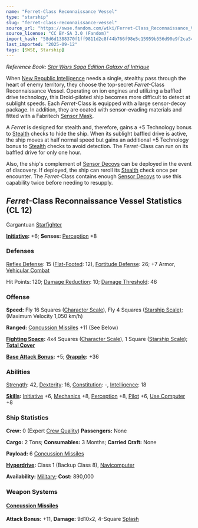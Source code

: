 ```yaml
---
name: "Ferret-Class Reconnaissance Vessel"
type: "starship"
slug: "ferret-class-reconnaissance-vessel"
source_url: "https://swse.fandom.com/wiki/Ferret-Class_Reconnaissance_Vessel"
source_license: "CC BY-SA 3.0 (Fandom)"
import_hash: "58d6d1388370f1ff9811d2c8f44b766f98e5c15959b556d90e9f2ca542fc5a79"
last_imported: "2025-09-12"
tags: [SWSE, Starship]
---
```

*Reference Book: [Star Wars Saga Edition Galaxy of Intrigue](https://swse.fandom.com/wiki/Star_Wars_Saga_Edition_Galaxy_of_Intrigue)*

When [New Republic Intelligence](https://swse.fandom.com/wiki/New_Republic_Intelligence) needs a single, stealthy pass through the heart of enemy territory, they choose the top-secret *Ferret*-Class Reconnaissance Vessel. Operating on ion engines and utilizing a baffled drive technology, this Droid-piloted ship becomes more difficult to detect at sublight speeds. Each *Ferret*-Class is equipped with a large sensor-decoy package. In addition, they are coated with sensor-evading materials and fitted with a Fabritech [Sensor Mask](https://swse.fandom.com/wiki/Sensor_Mask).

A *Ferret* is designed for stealth and, therefore, gains a +5 Technology bonus to [Stealth](https://swse.fandom.com/wiki/Stealth) checks to hide the ship. When its sublight baffled drive is active, the ship moves at half normal speed but gains an additional +5 Technology bonus to [Stealth](https://swse.fandom.com/wiki/Stealth) checks to avoid detection. The *Ferret*-Class can run on its baffled drive for only one hour.

Also, the ship's complement of [Sensor Decoys](https://swse.fandom.com/wiki/Sensor_Decoys) can be deployed in the event of discovery. If deployed, the ship can reroll its [Stealth](https://swse.fandom.com/wiki/Stealth) check once per encounter. The *Ferret*-Class contains enough [Sensor Decoys](https://swse.fandom.com/wiki/Sensor_Decoys) to use this capability twice before needing to resupply.

## *Ferret*-Class Reconnaissance Vessel Statistics (CL 12)
Gargantuan [Starfighter](https://swse.fandom.com/wiki/Starfighter)

**[Initiative](https://swse.fandom.com/wiki/Initiative):** +6; **Senses:** [Perception](https://swse.fandom.com/wiki/Perception) +8
### Defenses
[Reflex Defense](https://swse.fandom.com/wiki/Reflex_Defense_(Vehicles)): 15 ([Flat-Footed](https://swse.fandom.com/wiki/Flat-Footed): 12), [Fortitude Defense](https://swse.fandom.com/wiki/Fortitude_Defense_(Vehicles)): 26; +7 Armor, [Vehicular Combat](https://swse.fandom.com/wiki/Vehicular_Combat)

Hit Points: 120; [Damage Reduction](https://swse.fandom.com/wiki/Damage_Reduction): 10; [Damage Threshold](https://swse.fandom.com/wiki/Damage_Threshold_(Vehicles)): 46
### Offense
**Speed:** Fly 16 Squares ([Character Scale](https://swse.fandom.com/wiki/Character_Scale)), Fly 4 Squares ([Starship Scale](https://swse.fandom.com/wiki/Starship_Scale)); (Maximum Velocity 1,050 km/h)

**Ranged:** [Concussion Missiles](https://swse.fandom.com/wiki/Concussion_Missiles) +11 (See Below)

**[Fighting Space](https://swse.fandom.com/wiki/Fighting_Space):** 4x4 Squares ([Character Scale](https://swse.fandom.com/wiki/Character_Scale)), 1 Square ([Starship Scale](https://swse.fandom.com/wiki/Starship_Scale)); **[Total Cover](https://swse.fandom.com/wiki/Total_Cover)**

**[Base Attack Bonus](https://swse.fandom.com/wiki/Base_Attack_Bonus):** +5; **[Grapple](https://swse.fandom.com/wiki/Grapple):** +36
### Abilities
[Strength](https://swse.fandom.com/wiki/Strength): 42, [Dexterity](https://swse.fandom.com/wiki/Dexterity): 16, [Constitution](https://swse.fandom.com/wiki/Constitution): -, [Intelligence](https://swse.fandom.com/wiki/Intelligence): 18

**[Skills](https://swse.fandom.com/wiki/Skills):** [Initiative](https://swse.fandom.com/wiki/Initiative) +6, [Mechanics](https://swse.fandom.com/wiki/Mechanics) +8, [Perception](https://swse.fandom.com/wiki/Perception) +8, [Pilot](https://swse.fandom.com/wiki/Pilot) +6, [Use Computer](https://swse.fandom.com/wiki/Use_Computer) +8
### Ship Statistics
**Crew:** 0 (Expert [Crew Quality](https://swse.fandom.com/wiki/Crew_Quality)) **Passengers:** None

**Cargo:** 2 Tons; **Consumables:** 3 Months; **Carried Craft:** None

**Payload:** 6 [Concussion Missiles](https://swse.fandom.com/wiki/Concussion_Missiles)

**[Hyperdrive](https://swse.fandom.com/wiki/Hyperdrive):** Class 1 (Backup Class 8), [Navicomputer](https://swse.fandom.com/wiki/Navicomputer)

**Availability:** [Military](https://swse.fandom.com/wiki/Military); **Cost:** 890,000
### Weapon Systems
#### **[Concussion Missiles](https://swse.fandom.com/wiki/Concussion_Missiles)**
**Attack Bonus:** +11, **Damage:** 9d10x2, 4-Square [Splash](https://swse.fandom.com/wiki/Splash)